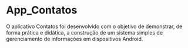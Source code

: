 # App_Contatos
O aplicativo Contatos foi desenvolvido com o objetivo de demonstrar, de forma prática e didática, a construção de um sistema simples de gerenciamento de informações em dispositivos Android.
